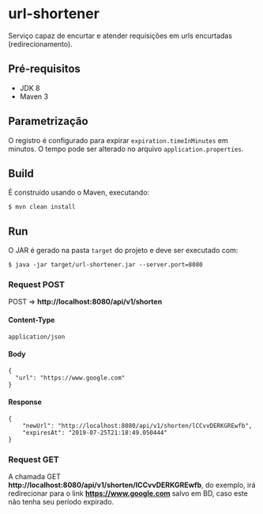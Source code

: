 # url-shortener

Serviço capaz de encurtar e atender requisições em urls encurtadas (redirecionamento).

## Pré-requisitos

* JDK 8
* Maven 3

## Parametrização

O registro é configurado para expirar `expiration.timeInMinutes` em minutos. O tempo pode ser alterado no arquivo `application.properties`.


## Build
É construído usando o Maven, executando:

```$ mvn clean install```

## Run
O JAR é gerado na pasta `target` do projeto e deve ser executado com:

```$ java -jar target/url-shortener.jar --server.port=8080```


### Request POST

POST => __http://localhost:8080/api/v1/shorten__

#### Content-Type

`application/json`

#### Body

```
{
  "url": "https://www.google.com"
}
```

#### Response

```
{
    "newUrl": "http://localhost:8080/api/v1/shorten/lCCvvDERKGREwfb",
    "expiresAt": "2019-07-25T21:18:49.050444"
}
```


### Request GET

A chamada GET __http://localhost:8080/api/v1/shorten/lCCvvDERKGREwfb__, do exemplo, irá redirecionar para o link __https://www.google.com__ salvo em BD, caso este não tenha seu período expirado.


